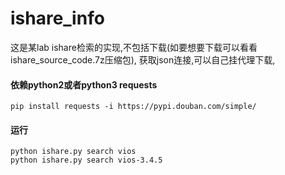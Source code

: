 # ishare_info
这是某lab ishare检索的实现,不包括下载(如要想要下载可以看看ishare_source_code.7z压缩包), 获取json连接,可以自己挂代理下载,


#### 依赖python2或者python3 requests
```
pip install requests -i https://pypi.douban.com/simple/
```

#### 运行
```
python ishare.py search vios
python ishare.py search vios-3.4.5
```
